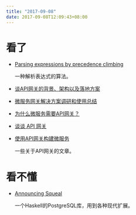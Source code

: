 ```yaml
---
title: "2017-09-08"
date: 2017-09-08T12:09:43+08:00
---
```


# 看了

+ [Parsing expressions by precedence climbing](http://eli.thegreenplace.net/2012/08/02/parsing-expressions-by-precedence-climbing/)

    一种解析表达式的算法。

+ [谈API网关的背景、架构以及落地方案](http://www.infoq.com/cn/news/2016/07/API-background-architecture-floo)
+ [微服务网关解决方案调研和使用总结 ](http://xujin.org/janus/gw-solution/)
+ [为什么微服务需要API网关？](http://dockone.io/article/2033)
+ [谈谈 API 网关](http://www.jianshu.com/p/b52a2773e75f)
+ [使用API网关构建微服务](http://www.infoq.com/cn/articles/construct-micro-service-using-api-gateway)

    一些关于API网关的文章。

# 看不懂

+ [Announcing Squeal](https://www.morphism.tech/announcing-squeal/)

    一个Haskell的PostgreSQL库，用到各种现代扩展。
